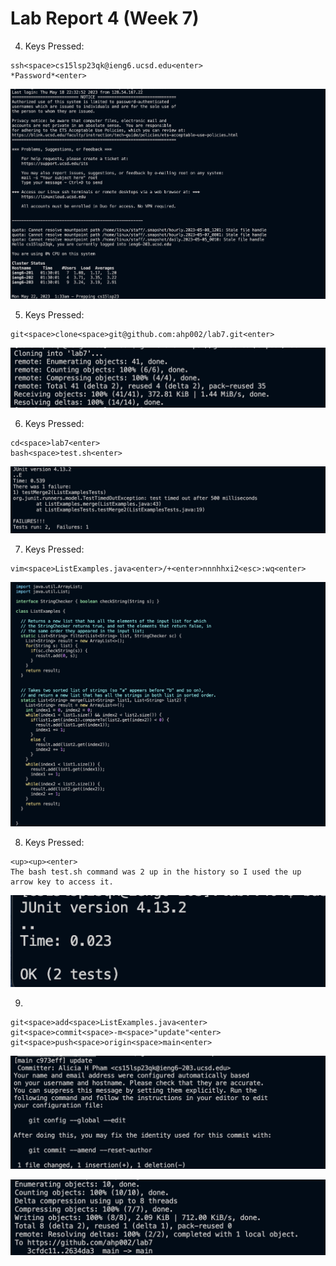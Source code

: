 # Lab Report 4 (Week 7)

4. Keys Pressed:
```
ssh<space>cs15lsp23qk@ieng6.ucsd.edu<enter>
*Password*<enter>

```

![image](https://github.com/ahp002/cse15l-lab-reports/blob/444b26514ab160d786245ca87f252e54772a2fa5/%234.png)

5. Keys Pressed:
```
git<space>clone<space>git@github.com:ahp002/lab7.git<enter>
```

![image](https://github.com/ahp002/cse15l-lab-reports/blob/444b26514ab160d786245ca87f252e54772a2fa5/%235.png)

6. Keys Pressed:
```
cd<space>lab7<enter>
bash<space>test.sh<enter>
```

![image](https://github.com/ahp002/cse15l-lab-reports/blob/444b26514ab160d786245ca87f252e54772a2fa5/%236.png)

7. Keys Pressed:
```
vim<space>ListExamples.java<enter>/+<enter>nnnhhxi2<esc>:wq<enter>
```

![image](https://github.com/ahp002/cse15l-lab-reports/blob/444b26514ab160d786245ca87f252e54772a2fa5/%237.png)

8. Keys Pressed:
```
<up><up><enter>
The bash test.sh command was 2 up in the history so I used the up arrow key to access it.
```

![image](https://github.com/ahp002/cse15l-lab-reports/blob/444b26514ab160d786245ca87f252e54772a2fa5/%238.png)

9. 
```
git<space>add<space>ListExamples.java<enter>
git<space>commit<space>-m<space>"update"<enter>
git<space>push<space>origin<space>main<enter>
```

![image](https://github.com/ahp002/cse15l-lab-reports/blob/444b26514ab160d786245ca87f252e54772a2fa5/%239.png)

![image](https://github.com/ahp002/cse15l-lab-reports/blob/444b26514ab160d786245ca87f252e54772a2fa5/%2399.png)
